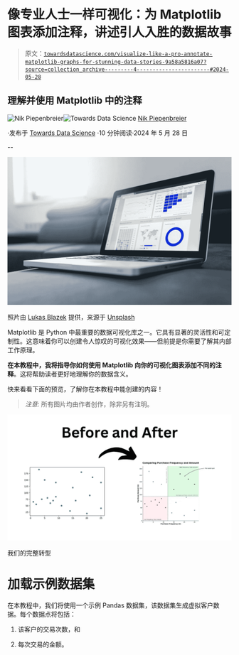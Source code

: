 # 像专业人士一样可视化：为 Matplotlib 图表添加注释，讲述引人入胜的数据故事

> 原文：[`towardsdatascience.com/visualize-like-a-pro-annotate-matplotlib-graphs-for-stunning-data-stories-9a58a5816a07?source=collection_archive---------4-----------------------#2024-05-28`](https://towardsdatascience.com/visualize-like-a-pro-annotate-matplotlib-graphs-for-stunning-data-stories-9a58a5816a07?source=collection_archive---------4-----------------------#2024-05-28)

## 理解并使用 Matplotlib 中的注释

[](https://medium.com/@nik.piepenbreier?source=post_page---byline--9a58a5816a07--------------------------------)![Nik Piepenbreier](https://medium.com/@nik.piepenbreier?source=post_page---byline--9a58a5816a07--------------------------------)[](https://towardsdatascience.com/?source=post_page---byline--9a58a5816a07--------------------------------)![Towards Data Science](https://towardsdatascience.com/?source=post_page---byline--9a58a5816a07--------------------------------) [Nik Piepenbreier](https://medium.com/@nik.piepenbreier?source=post_page---byline--9a58a5816a07--------------------------------)

·发布于 [Towards Data Science](https://towardsdatascience.com/?source=post_page---byline--9a58a5816a07--------------------------------) ·10 分钟阅读·2024 年 5 月 28 日

--

![](img/930c28019f88297bc636a557d717daaa.png)

照片由 [Lukas Blazek](https://unsplash.com/@goumbik?utm_source=medium&utm_medium=referral) 提供，来源于 [Unsplash](https://unsplash.com/?utm_source=medium&utm_medium=referral)

Matplotlib 是 Python 中最重要的数据可视化库之一。它具有显著的灵活性和可定制性。这意味着你可以创建令人惊叹的可视化效果——但前提是你需要了解其内部工作原理。

**在本教程中，我将指导你如何使用 Matplotlib 向你的可视化图表添加不同的注释**。这将帮助读者更好地理解你的数据含义。

快来看看下面的预览，了解你在本教程中能创建的内容！

> *注意*: 所有图片均由作者创作，除非另有注明。

![](img/1e7964732360abd6b661a5a6e0dfd8f1.png)

我们的完整转型

# 加载示例数据集

在本教程中，我们将使用一个示例 Pandas 数据集，该数据集生成虚拟客户数据。每个数据点将包括：

1.  该客户的交易次数，和

1.  每次交易的金额。
